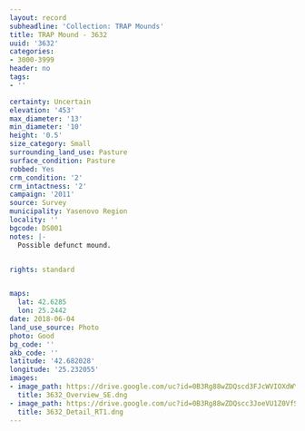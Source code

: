 ```yaml
---
layout: record
subheadline: 'Collection: TRAP Mounds'
title: TRAP Mound - 3632
uuid: '3632'
categories:
- 3000-3999
header: no
tags:
- ''

certainty: Uncertain
elevation: '453'
max_diameter: '13'
min_diameter: '10'
height: '0.5'
size_category: Small
surrounding_land_use: Pasture
surface_condition: Pasture
robbed: Yes
crm_condition: '2'
crm_intactness: '2'
campaign: '2011'
source: Survey
municipality: Yasenovo Region
locality: ''
bgcode: DS001
notes: |-
  Possible defunct mound.


rights: standard


maps:
  lat: 42.6285
  lon: 25.2442
date: 2018-06-04
land_use_source: Photo
photo: Good
bg_code: ''
akb_code: ''
latitude: '42.682028'
longitude: '25.232055'
images:
- image_path: https://drive.google.com/uc?id=0B3Rg88wZDQscd3FJcWVIOXdWYTA
  title: 3632_Overview_SE.dng
- image_path: https://drive.google.com/uc?id=0B3Rg88wZDQscc3JoeVU1Z0VfSHc
  title: 3632_Detail_RT1.dng
---
```

